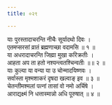 ```yaml
---
title: ०२९

---
```

याः पुरस्तादाचरन्ति नीचैः सूर्यादथो दिवः ।  
एतमप्सरसां व्रातं ब्रह्मणाच्छा वदामसि ॥ १ ॥  
या अधरादाचरन्ति जिह्मा मुखा करिक्रतीः ।  
आहता अप ता हतो नश्यन्त्वतश्चिन्वतीः ॥॥ २ ॥  
याः कुल्या या वन्या या उ चोन्मादयिष्णवः ।  
सर्वास्ता मृश्मशाकरं दृषदा खल्वाङ् इव ॥ ३ ॥  
चेतन्तीमश्मलां पत्नां तासां वो नमो अर्चिषे ।  
आराद्यक्ष्मं नि धत्तास्मान्नो अधि पूरुषात् ॥ ४ ॥  